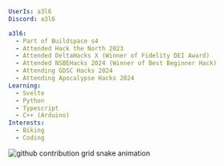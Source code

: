 ```yaml
UserIs: a3l6
Discord: a3l6

a3l6:
  - Part of Buildspace s4
  - Attended Hack the North 2023
  - Attended DeltaHacks X (Winner of Fidelity DEI Award)
  - Attended NSBEHacks 2024 (Winner of Best Beginner Hack)
  - Attending GDSC Hacks 2024
  - Attending Apocalypse Hacks 2024
Learning:
  - Svelte
  - Python
  - Typescript
  - C++ (Arduino)
Interests:
  - Biking
  - Coding
```


<picture>
  <source media="(prefers-color-scheme: dark)" srcset="https://github.com/a3l6/a3l6/blob/output/github-contribution-grid-snake-dark.svg">
  <source media="(prefers-color-scheme: light)" srcset="h[ttps://raw.githubusercontent.com/platane/platane/output/github-contribution-grid-snake.svg](https://github.com/a3l6/a3l6/blob/output/github-contribution-grid-snake.svg)">
  <img alt="github contribution grid snake animation" src="[https://github.com/a3l6/a3l6/blob/output/github-contribution-grid-snake.svg](https://github.com/a3l6/a3l6/blob/output/github-contribution-grid-snake.svg)">
</picture>
